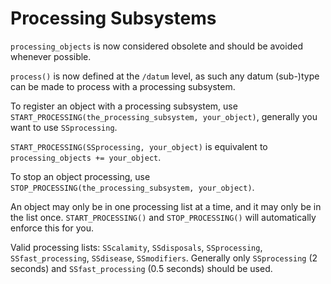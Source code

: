# Processing Subsystems #
`processing_objects` is now considered obsolete and should be avoided whenever possible.

`process()` is now defined at the `/datum` level, as such any datum (sub-)type can be made to process with a processing subsystem.

To register an object with a processing subsystem, use `START_PROCESSING(the_processing_subsystem, your_object)`, generally you want to use `SSprocessing`. 

`START_PROCESSING(SSprocessing, your_object)` is equivalent to `processing_objects += your_object`.

To stop an object processing, use `STOP_PROCESSING(the_processing_subsystem, your_object)`.

An object may only be in one processing list at a time, and it may only be in the list once. `START_PROCESSING()` and `STOP_PROCESSING()` will automatically enforce this for you.

Valid processing lists: `SScalamity`, `SSdisposals`, `SSprocessing`, `SSfast_processing`, `SSdisease`, `SSmodifiers`. Generally only `SSprocessing` (2 seconds) and `SSfast_processing` (0.5 seconds) should be used.
